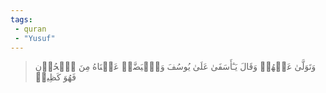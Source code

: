 ```yaml
---
tags: 
 - quran 
 - "Yusuf"
---
```


> وَتَوَلَّىٰ عَنۡهُمۡ وَقَالَ يَـٰٓأَسَفَىٰ عَلَىٰ يُوسُفَ وَٱبۡيَضَّتۡ عَيۡنَاهُ مِنَ ٱلۡحُزۡنِ فَهُوَ كَظِيمٞ
